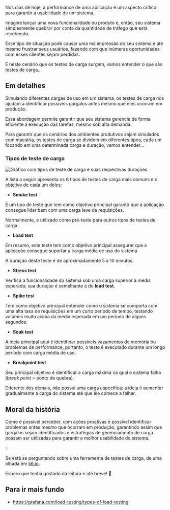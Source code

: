 Nos dias de hoje, a performance de uma aplicação é um aspecto crítico para garantir a usabilidade de um sistema.

Imagine lançar uma nova funcionalidade ou produto e, então, seu sistema simplesmente quebrar por conta da quantidade de tráfego que está recebendo.

Esse tipo de situação pode causar uma má impressão do seu sistema e até mesmo frustrar seus usuários, fazendo com que inúmeras oportunidades com esses clientes sejam perdidas.

É neste cenário que os testes de carga surgem, vamos entender o que são testes de carga…

## Em detalhes

Simulando diferentes cargas de uso em um sistema, os testes de carga nos ajudam a identificar possíveis gargalos antes mesmo que eles ocorram em produção.

Essa abordagem permite garantir que seu sistema gerencie de forma eficiente a execução das tarefas, mesmo sob alta demanda.

Para garantir que os cenários dos ambientes produtivos sejam simulados com maestria, os testes de carga se dividem em diferentes tipos, cada um focando em uma determinada carga e duração, vamos entender…

### Tipos de teste de carga

![Gráfico com tipos de teste de carga e suas respectivas durações](/load-tests/types-of-load-test.png)

A lista a seguir apresenta os 6 tipos de testes de carga mais comuns e o objetivo de cada um deles:

- **Smoke test**

É um tipo de teste que tem como objetivo principal garantir que a aplicação consegue lidar bem com uma carga leve de requisições. 

Normalmente, é utilizado como pré-teste para outros tipos de testes de carga.

- **Load test**

Em resumo, este teste tem como objetivo principal assegurar que a aplicação consegue suportar a carga média de uso do sistema. 

A duração deste teste é de aproximadamente 5 a 10 minutos.

- **Stress test**

Verifica a funcionalidade do sistema sob uma carga superior à média esperada; sua duração é semelhante à do **load** **test**.

- **Spike tes**t

Tem como objetivo principal entender como o sistema se comporta com uma alta taxa de requisições em um curto período de tempo, testando volumes muito acima da média esperada em um período de alguns segundos.

- **Soak test**

A ideia principal aqui é identificar possíveis vazamentos de memória ou problemas de performance, portanto, o teste é executado durante um longo período com carga média de uso.

- **Breakpoint test**

Seu principal objetivo é identificar a carga máxima na qual o sistema falha (*break point* = ponto de quebra). 

Diferente dos demais, não possui uma carga específica; a ideia é aumentar gradualmente a carga do sistema até que ele comece a falhar.

## Moral da história

Como é possível perceber, com ações proativas é possível identificar problemas antes mesmo que ocorram em produção, garantindo assim que gargalos sejam identificados e estratégias de gerenciamento de carga possam ser utilizadas para garantir a melhor usabilidade do sistema.

<aside class="callout">
  <div class="icon">💡</div>
  <div class="content">
    <p>Se está se perguntando sobre uma ferramenta de testes de carga, de uma olhada em <a href="https://k6.io" target="_blank">k6.io</a>.</p>
  </div>
</aside>

Espero que tenha gostado da leitura e até breve! 👋

## Para ir mais fundo

- <https://grafana.com/load-testing/types-of-load-testing>
